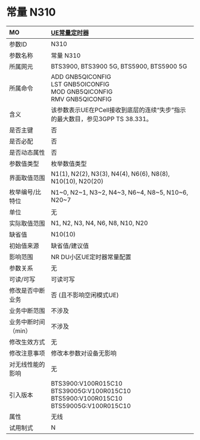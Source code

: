 # 常量 N310<table><thread><tr><th align = "left">MO</th><th align = "left"><a href = "index.html#常量 N310-2">UE常量定时器</a></td></tr></thread><tbody><tr><td>参数ID</td><td>N310</td></tr><tr><td>参数名称</td><td>常量 N310</td></tr><tr><td>所属网元</td><td>BTS3900, BTS3900 5G, BTS5900, BTS5900 5G</td></tr><tr><td>所属命令</td><td>ADD GNB5QICONFIG<br>LST GNB5OICONFIG<br>MOD GNB5QICONFIG<br>RMV GNB5QICONFIG</td></tr><tr><td>含义</td><td>该参数表示UE在PCell接收到底层的连续“失步”指示的最大数目，参见3GPP TS 38.331。</td></tr><tr><td>是否主键</td><td>否</td></tr><tr><td>是否必配</td><td>否</td></tr><tr><td>是否动态属性</td><td>否</td></tr><tr><td>参数值类型</td><td>枚举数值类型</td></tr><tr><td>界面取值范围</td><td>N1(1), N2(2), N3(3), N4(4), N6(6), N8(8), N10(10), N20(20)</td></tr><tr><td>枚举编号/比特位</td><td>N1~0, N2~1, N3~2, N4~3, N6~4, N8~5, N10~6, N20~7</td></tr><tr><td>单位</td><td>无</td></tr><tr><td>实际取值范围</td><td>N1, N2, N3, N4, N6, N8, N10, N20</td></tr><tr><td>缺省值</td><td>N10(10)</td></tr><tr><td>初始值来源</td><td>缺省值/建议值</td></tr><tr><td>影响范围</td><td>NR DU小区UE定时器常量配置</td></tr><tr><td>参数关系</td><td>无</td></tr><tr><td>可读/可写</td><td>可读可写</td></tr><tr><td>修改是否中断业务</td><td>否 (且不影响空闲模式UE)</td></tr><tr><td>业务中断范围</td><td>不涉及</td></tr><tr><td>业务中断时间（min）</td><td>不涉及</td></tr><tr><td>修改生效方式</td><td>无</td></tr><tr><td>修改注意事项</td><td>修改本参数对设备无影响</td></tr><tr><td>对无线性能的影响</td><td>无</td></tr><tr><td>引入版本</td><td>BTS3900:V100R015C10<br>BTS39005G:V100R015C10<br>BTS5900:V100R015C10<br>BTS59005G:V100R015C10</td></tr><tr><td>属性</td><td>无线</td></tr><tr><td>试用制式</td><td>N</td></tr></tbody></table>